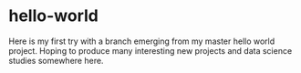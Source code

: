 # hello-world
Here is my first try with a branch emerging from my master hello world project. Hoping to produce many interesting new projects and data science studies somewhere here.
